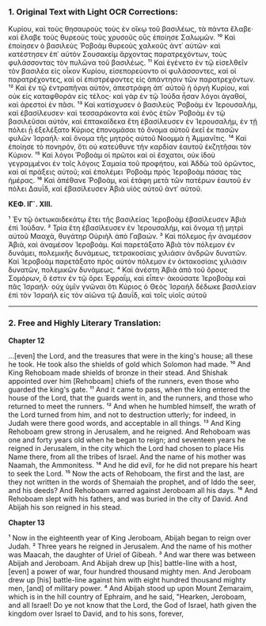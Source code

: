 ### 1. Original Text with Light OCR Corrections:

Κυρίου, καὶ τοὺς θησαυροὺς τοὺς ἐν οἴκῳ τοῦ βασιλέως, τὰ πάντα
ἔλαβε· καὶ ἔλαβε τοὺς θυρεοὺς τοὺς χρυσοῦς οὓς ἐποίησε Σαλωμῶν.
¹⁰ Καὶ ἐποίησεν ὁ βασιλεὺς Ῥοβοὰμ θυρεοὺς χαλκοῦς ἀντ᾿ αὐτῶν·
καὶ κατέστησεν ἐπ᾿ αὐτὸν Σουσακεὶμ ἄρχοντας παρατρεχόντων,
τοὺς φυλάσσοντας τὸν πυλῶνα τοῦ βασιλέως.
¹¹ Καὶ ἐγένετο ἐν τῷ εἰσελθεῖν τὸν βασιλέα εἰς οἶκον Κυρίου,
εἰσεπορεύοντο οἱ φυλάσσοντες, καὶ οἱ παρατρέχοντες,
καὶ οἱ ἐπιστρέφοντες εἰς ἀπάντησιν τῶν παρατρεχόντων.
¹² Καὶ ἐν τῷ ἐντραπῆναι αὐτὸν, ἀπεστράφη ἀπ᾿ αὐτοῦ ἡ ὀργὴ Κυρίου,
καὶ οὐκ εἰς καταφθοράν εἰς τέλος·
καὶ γὰρ ἐν τῷ Ἰούδα ἦσαν λόγοι ἀγαθοί, καὶ ἀρεστοὶ ἐν πᾶσι.
¹³ Καὶ κατίσχυσεν ὁ βασιλεὺς Ῥοβοὰμ ἐν Ἱερουσαλήμ, καὶ ἐβασίλευσεν·
καὶ τεσσαράκοντα καὶ ἑνὸς ἐτῶν Ῥοβοὰμ ἐν τῷ βασιλεῦσαι αὐτὸν,
καὶ ἑπτακαίδεκα ἔτη ἐβασίλευσεν ἐν Ἱερουσαλήμ,
ἐν τῇ πόλει ᾗ ἐξελέξατο Κύριος ἐπονομάσαι τὸ ὄνομα αὐτοῦ ἐκεῖ
ἐκ πασῶν φυλῶν Ἰσραήλ·
καὶ ὄνομα τῆς μητρὸς αὐτοῦ Νοομμὰ ἡ Ἀμμανῖτις.
¹⁴ Καὶ ἐποίησε τὸ πονηρὸν, ὅτι οὐ κατεύθυνε τὴν καρδίαν ἑαυτοῦ
ἐκζητῆσαι τὸν Κύριον.
¹⁵ Καὶ λόγοι Ῥοβοὰμ οἱ πρῶτοι καὶ οἱ ἔσχατοι,
οὐκ ἰδοὺ γεγραμμένοι ἐν τοῖς λόγοις Σαμαία τοῦ προφήτου,
καὶ Ἀδδὼ τοῦ ὁρῶντος, καὶ αἱ πράξεις αὐτοῦ;
καὶ ἐπολέμει Ῥοβοὰμ πρὸς Ἱεροβοὰμ πάσας τὰς ἡμέρας.
¹⁶ Καὶ ἀπέθανε Ῥοβοὰμ, καὶ ἐτάφη μετὰ τῶν πατέρων ἑαυτοῦ
ἐν πόλει Δαυΐδ, καὶ ἐβασίλευσεν Ἀβιὰ υἱὸς αὐτοῦ ἀντ᾿ αὐτοῦ.

**ΚΕΦ. ΙΓ΄. ΧΙΙΙ.**

¹ Ἐν τῷ ὀκτωκαιδεκάτῳ ἔτει τῆς βασιλείας Ἱεροβοὰμ ἐβασίλευσεν
Ἀβιὰ ἐπὶ Ἰούδαν.
² Τρία ἔτη ἐβασίλευσεν ἐν Ἱερουσαλήμ,
καὶ ὄνομα τῇ μητρὶ αὐτοῦ Μααχὰ, θυγάτηρ Οὐριὴλ ἀπὸ Γαβαών.
³ Καὶ πόλεμος ἦν ἀναμέσον Ἀβιὰ, καὶ ἀναμέσον Ἱεροβοάμ.
Καὶ παρετάξατο Ἀβιὰ τὸν πόλεμον ἐν δυνάμει, πολεμικῆς δυνάμεως,
τετρακοσίαις χιλιάσιν ἀνδρῶν δυνατῶν.
Καὶ Ἱεροβοὰμ παρετάξατο πρὸς αὐτὸν πόλεμον ἐν ὀκτακοσίαις
χιλιάσιν δυνατῶν, πολεμικῶν δυνάμεως.
⁴ Καὶ ἀνέστη Ἀβιὰ ἀπὸ τοῦ ὄρους Σομόρων, ὅ ἐστιν ἐν τῷ ὄρει Ἐφραΐμ,
καὶ εἶπεν· ἀκούσατε Ἱεροβοὰμ καὶ πᾶς Ἰσραήλ·
οὐχ ὑμῖν γνῶναι ὅτι Κύριος ὁ Θεὸς Ἰσραὴλ δέδωκε βασιλείαν
ἐπὶ τὸν Ἰσραὴλ εἰς τὸν αἰῶνα τῷ Δαυΐδ, καὶ τοῖς υἱοῖς αὐτοῦ

---

### 2. Free and Highly Literary Translation:

**Chapter 12**

...[even] the Lord, and the treasures that were in the king's house; all these he took. He took also the shields of gold which Solomon had made.
¹⁰ And King Rehoboam made shields of bronze in their stead. And Shishak appointed over him [Rehoboam] chiefs of the runners, even those who guarded the king's gate.
¹¹ And it came to pass, when the king entered the house of the Lord, that the guards went in, and the runners, and those who returned to meet the runners.
¹² And when he humbled himself, the wrath of the Lord turned from him, and not to destruction utterly; for indeed, in Judah were there good words, and acceptable in all things.
¹³ And King Rehoboam grew strong in Jerusalem, and he reigned. And Rehoboam was one and forty years old when he began to reign; and seventeen years he reigned in Jerusalem, in the city which the Lord had chosen to place His Name there, from all the tribes of Israel. And the name of his mother was Naamah, the Ammonitess.
¹⁴ And he did evil, for he did not prepare his heart to seek the Lord.
¹⁵ Now the acts of Rehoboam, the first and the last, are they not written in the words of Shemaiah the prophet, and of Iddo the seer, and his deeds? And Rehoboam warred against Jeroboam all his days.
¹⁶ And Rehoboam slept with his fathers, and was buried in the city of David. And Abijah his son reigned in his stead.

**Chapter 13**

¹ Now in the eighteenth year of King Jeroboam, Abijah began to reign over Judah.
² Three years he reigned in Jerusalem. And the name of his mother was Maacah, the daughter of Uriel of Gibeah.
³ And war there was between Abijah and Jeroboam. And Abijah drew up [his] battle-line with a host, [even] a power of war, four hundred thousand mighty men. And Jeroboam drew up [his] battle-line against him with eight hundred thousand mighty men, [and] of military power.
⁴ And Abijah stood up upon Mount Zemaraim, which is in the hill country of Ephraim, and he said, "Hearken, Jeroboam, and all Israel! Do ye not know that the Lord, the God of Israel, hath given the kingdom over Israel to David, and to his sons, forever,